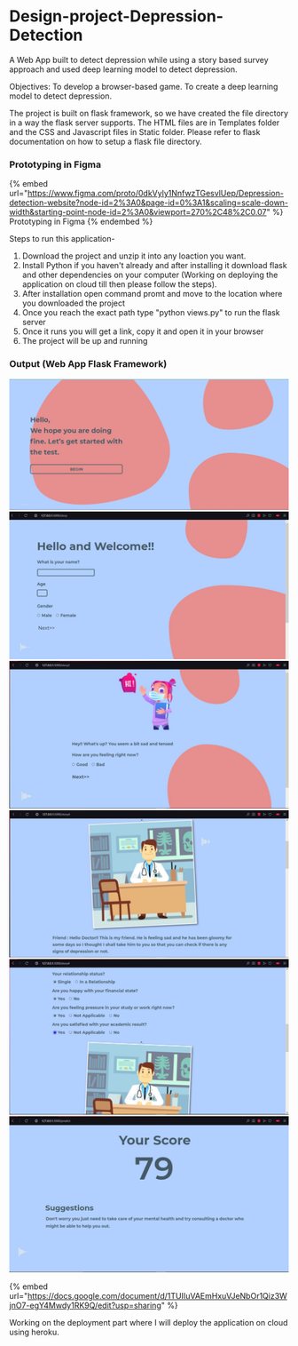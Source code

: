 # Design-project-Depression-Detection

A Web App built to detect depression while using a story based survey approach and used deep learning model to detect depression.

Objectives: To develop a browser-based game. To create a deep learning model to detect depression.

The project is built on flask framework, so we have created the file directory in a way the flask server supports. The HTML files are in Templates folder and the CSS and Javascript files in Static folder. Please refer to flask documentation on how to setup a flask file directory.

### Prototyping in Figma

{% embed url="https://www.figma.com/proto/0dkVyly1NnfwzTGesvlUep/Depression-detection-website?node-id=2%3A0&page-id=0%3A1&scaling=scale-down-width&starting-point-node-id=2%3A0&viewport=270%2C48%2C0.07" %}
Prototyping in Figma
{% endembed %}

Steps to run this application-

1. Download the project and unzip it into any loaction you want.
2. Install Python if you haven't already and after installing it download flask and other dependencies on your computer (Working on deploying the application on cloud till then please follow the steps).
3. After installation open command promt and move to the location where you downloaded the project
4. Once you reach the exact path type "python views.py" to run the flask server
5. Once it runs you will get a link, copy it and open it in your browser
6. The project will be up and running

### Output (Web App Flask Framework)

![Home Page](.gitbook/assets/1.JPG) ![Survey Welcome Page](.gitbook/assets/2.JPG) ![](.gitbook/assets/3.JPG) ![](.gitbook/assets/4.JPG) ![](.gitbook/assets/5.JPG) ![](.gitbook/assets/6.JPG)

{% embed url="https://docs.google.com/document/d/1TUIIuVAEmHxuVJeNbOr1Qiz3WjnO7-egY4Mwdy1RK9Q/edit?usp=sharing" %}

Working on the deployment part where I will deploy the application on cloud using heroku.
